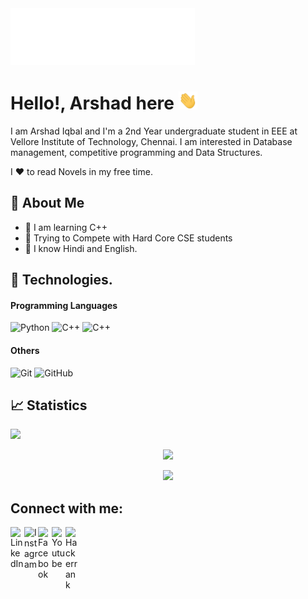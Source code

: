 <img src="./arshadiqbal007.gif" alt="@arshadiqbal007">

# Hello!, Arshad here <img src="./wave.gif" width="30px">

I am Arshad Iqbal and I'm a 2nd Year undergraduate student in EEE at Vellore Institute of Technology, Chennai. I am interested in Database management, competitive programming and Data Structures.

I ❤️ to read Novels in my free time.

## 🤵 About Me

- 🌱 I am learning C++
- 🤔 Trying to Compete with Hard Core CSE students
- 💬 I know Hindi and English.

## 🔧 Technologies.

#### Programming Languages

![Python](https://img.shields.io/badge/-Python-black?style=flat-square&logo=Python)
![C++](https://img.shields.io/badge/-C-black?style=flat-square&logo=c)
![C++](https://img.shields.io/badge/-C++-black?style=flat-square&logo=c%2B%2B)


#### Others

![Git](https://img.shields.io/badge/-Git-black?style=flat-square&logo=git)
![GitHub](https://img.shields.io/badge/-GitHub-black?style=flat-square&logo=github)

## 📈 Statistics

![](https://komarev.com/ghpvc/?username=arshadiqbal007&color=blue)
<br>
<p align="center">
<a href="https://github.com/arshadiqbal007">
<img src="https://github-readme-stats.vercel.app/api/top-langs/?username=arshadiqbal007&layout=compact&theme=beufy"/></a>
</p>
<p align="center">
<a href="https://github.com/arshadiqbal007">
<img src="https://github-readme-stats.vercel.app/api?username=arshadiqbal007&count_private=true&show_icons=true&theme=vue"/></a>
</p>

## Connect with me:

[<img align="left" alt="LinkedIn" width="22px" src="https://www.flaticon.com/svg/static/icons/svg/174/174857.svg" />][linkedin]
[<img align="left" alt="Instagram" width="22px" src="https://www.flaticon.com/svg/static/icons/svg/174/174855.svg" />][instagram]
[<img align="left" alt="Facebook" width="22px" src="https://www.flaticon.com/svg/static/icons/svg/145/145802.svg" />][facebook]
[<img align="left" alt="Youtube" width="22px" src="https://www.flaticon.com/svg/static/icons/svg/174/174883.svg" />][youtube]
[<img align="left" alt="Hackerrank" width="22px" src="https://1.bp.blogspot.com/-ULT9oDhqr24/XJYCrttOEpI/AAAAAAAAJYE/inXHXlzblBI3SbcGpiUj4TMNj-E8uPlaQCK4BGAYYCw/s1600/logo%2Bhackerrank%2Bicon.png" />][hackerrank]
<br><br>

[instagram]: https://www.instagram.com/arshad._.iqbal/
[linkedin]: https://www.linkedin.com/in/arshad-iqbal-b11593126/
[facebook]: https://www.facebook.com/arshad.iqbal.50951101/
[youtube]: https://www.youtube.com/channel/UCwnlwdalA1qPjsM2SnavQug?view_as=subscriber
[hackerrank]: https://www.hackerrank.com/arshadiqbal129

